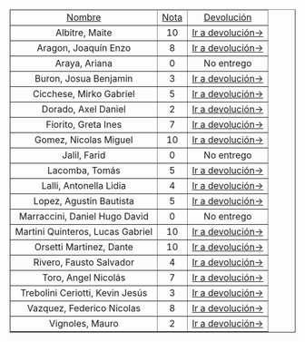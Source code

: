 <table border="1" align="center" style="text-align: center">
  <thead style="text-decoration: underline">
    <td>Nombre</td>
    <td>Nota</td>
    <td>Devolución</td>
  </thead>
  <tbody>
    <tr>
      <td>Albitre, Maite</td>
      <td>10</td>
      <td>
        <a href="https://github.com/atarico/devolucion-1erParcial-poo/blob/main/Devolucion/albitre-maite.md">Ir a devolución→</a>
      </td>
    </tr>
    <tr>
      <td>Aragon, Joaquín Enzo</td>
      <td>8</td>
      <td>
        <a href="https://github.com/atarico/devolucion-1erParcial-poo/blob/main/Devolucion/aragon-joaquin.md">Ir a devolución→</a>
      </td>
    </tr>
    <tr>
      <td>Araya, Ariana</td>
      <td>0</td>
      <td>
        No entrego
      </td>
    </tr>
    <tr>
      <td>Buron, Josua Benjamin</td>
      <td>3</td>
      <td>
        <a href="https://github.com/atarico/devolucion-1erParcial-poo/blob/main/Devolucion/buron-josua.md">Ir a devolución→</a>
      </td>
    </tr>
    <tr>
      <td>Cicchese, Mirko Gabriel</td>
      <td>5</td>
      <td>
        <a href="https://github.com/atarico/devolucion-1erParcial-poo/blob/main/Devolucion/cicchese-mirko.md">Ir a devolución→</a>
      </td>
    </tr>
    <tr>
      <td>Dorado, Axel Daniel</td>
      <td>2</td>
      <td>
        <a href="https://github.com/atarico/devolucion-1erParcial-poo/blob/main/Devolucion/dorado-axel.md">Ir a devolución→</a>
      </td>
    </tr>
    <tr>
      <td>Fiorito, Greta Ines</td>
      <td>7</td>
      <td>
        <a href="https://github.com/atarico/devolucion-1erParcial-poo/blob/main/Devolucion/fiorito-greta.md">Ir a devolución→</a>
      </td>
    </tr>
    <tr>
      <td>Gomez, Nicolas Miguel</td>
      <td>10</td>
      <td>
        <a href="https://github.com/atarico/devolucion-1erParcial-poo/blob/main/Devolucion/gomez-nicolas.md">Ir a devolución→</a>
      </td>
    </tr>
    <tr>
      <td>Jalil, Farid</td>
      <td>0</td>
      <td>
        No entrego
      </td>
    </tr>
    <tr>
      <td>Lacomba, Tomás</td>
      <td>5</td>
      <td>
        <a href="https://github.com/atarico/devolucion-1erParcial-poo/blob/main/Devolucion/lacomba-tomas.md">Ir a devolución→</a>
      </td>
    </tr>
    <tr>
      <td>Lalli, Antonella Lidia</td>
      <td>4</td>
      <td>
        <a href="https://github.com/atarico/devolucion-1erParcial-poo/blob/main/Devolucion/lalli-antonella.md">Ir a devolución→</a>
      </td>
    </tr>
    <tr>
      <td>Lopez, Agustin Bautista</td>
      <td>5</td>
      <td>
        <a href="https://github.com/atarico/devolucion-1erParcial-poo/blob/main/Devolucion/lopez-agustin.md">Ir a devolución→</a>
      </td>
    </tr>
    <tr>
      <td>Marraccini, Daniel Hugo David</td>
      <td>0</td>
      <td>
        No entrego
      </td>
    </tr>
    <tr>
      <td>Martini Quinteros, Lucas Gabriel</td>
      <td>10</td>
      <td>
        <a href="https://github.com/atarico/devolucion-1erParcial-poo/blob/main/Devolucion/martini-lucas.md">Ir a devolución→</a>
      </td>
    </tr>
    <tr>
      <td>Orsetti Martinez, Dante</td>
      <td>10</td>
      <td>
        <a href="https://github.com/atarico/devolucion-1erParcial-poo/blob/main/Devolucion/orsetti-dante.md">Ir a devolución→</a>
      </td>
    </tr>
    <tr>
      <td>Rivero, Fausto Salvador</td>
      <td>4</td>
      <td>
        <a href="https://github.com/atarico/devolucion-1erParcial-poo/blob/main/Devolucion/rivero-fausto.md">Ir a devolución→</a>
      </td>
    </tr>
    <tr>
      <td>Toro, Angel Nicolás</td>
      <td>7</td>
      <td>
        <a href="https://github.com/atarico/devolucion-1erParcial-poo/blob/main/Devolucion/toro-angel.md">Ir a devolución→</a>
      </td>
    </tr>
    <tr>
      <td>Trebolini Ceriotti, Kevin Jesús</td>
      <td>3</td>
      <td>
        <a href="https://github.com/atarico/devolucion-1erParcial-poo/blob/main/Devolucion/ceriotti-kevin.md">Ir a devolución→</a>
      </td>
    </tr>
    <tr>
      <td>Vazquez, Federico Nicolas</td>
      <td>8</td>
      <td>
        <a href="https://github.com/atarico/devolucion-1erParcial-poo/blob/main/Devolucion/vazquez-federico.md">Ir a devolución→</a>
      </td>
    </tr>
    <tr>
      <td>Vignoles, Mauro</td>
      <td>2</td>
      <td>
        <a href="https://github.com/atarico/devolucion-1erParcial-poo/blob/main/Devolucion/vignoles-mauro.md">Ir a devolución→</a>
      </td>
    </tr>
  </tbody>
</table>
